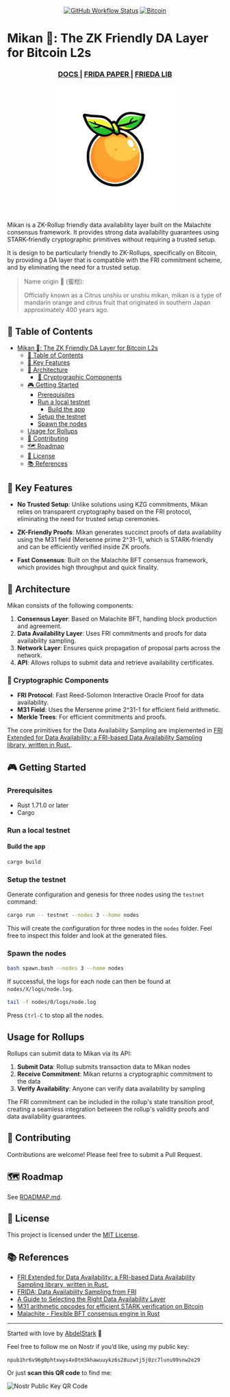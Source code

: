<div align="center">

<a href="https://github.com/AbdelStark/bitcoin-mcp/actions/workflows/ci.yml"><img alt="GitHub Workflow Status" src="https://img.shields.io/github/actions/workflow/status/AbdelStark/mikan/ci.yml?style=for-the-badge" height=30></a>
<a href="https://bitcoin.org/"> <img alt="Bitcoin" src="https://img.shields.io/badge/Bitcoin-000?style=for-the-badge&logo=bitcoin&logoColor=white" height=30></a>

</div>

# Mikan 🍊: The ZK Friendly DA Layer for Bitcoin L2s

<div align="center">
  <h3>
    <a href="https://github.com/AbdelStark/mikan">
      DOCS
    </a>
    <span> | </span>
    <a href="https://eprint.iacr.org/2024/248">
      FRIDA PAPER
    </a>
    <span> | </span>
    <a href="https://github.com/keep-starknet-strange/frieda">
      FRIEDA LIB
    </a>
  </h3>

  <img src="./docs/img/mikan.png" alt="Mikan" width="300">
</div>

Mikan is a ZK-Rollup friendly data availability layer built on the Malachite consensus framework.
It provides strong data availability guarantees using STARK-friendly cryptographic primitives
without requiring a trusted setup.

It is design to be particularly friendly to ZK-Rollups, specifically on Bitcoin, by providing a DA layer that is
compatible with the FRI commitment scheme, and by eliminating the need for a trusted setup.

> Name origin 🍊 (蜜柑):
>
> Officially known as a Citrus unshiu or unshiu mikan, mikan is a type of mandarin orange and citrus fruit that originated in southern Japan approximately 400 years ago.

## 💼 Table of Contents

- [Mikan 🍊: The ZK Friendly DA Layer for Bitcoin L2s](#mikan--the-zk-friendly-da-layer-for-bitcoin-l2s)
  - [💼 Table of Contents](#-table-of-contents)
  - [🔧 Key Features](#-key-features)
  - [📐 Architecture](#-architecture)
    - [🔑 Cryptographic Components](#-cryptographic-components)
  - [🎮 Getting Started](#-getting-started)
    - [Prerequisites](#prerequisites)
    - [Run a local testnet](#run-a-local-testnet)
      - [Build the app](#build-the-app)
    - [Setup the testnet](#setup-the-testnet)
    - [Spawn the nodes](#spawn-the-nodes)
  - [Usage for Rollups](#usage-for-rollups)
  - [🤝 Contributing](#-contributing)
  - [🗺️ Roadmap](#️-roadmap)
  - [📝 License](#-license)
  - [📚 References](#-references)

## 🔧 Key Features

- **No Trusted Setup**: Unlike solutions using KZG commitments, Mikan relies on transparent
  cryptography based on the FRI protocol, eliminating the need for trusted setup ceremonies.

- **ZK-Friendly Proofs**: Mikan generates succinct proofs of data availability using the M31
  field (Mersenne prime 2^31-1), which is STARK-friendly and can be efficiently verified
  inside ZK proofs.

- **Fast Consensus**: Built on the Malachite BFT consensus framework, which provides
  high throughput and quick finality.

## 📐 Architecture

Mikan consists of the following components:

1. **Consensus Layer**: Based on Malachite BFT, handling block production and agreement.
2. **Data Availability Layer**: Uses FRI commitments and proofs for data availability sampling.
3. **Network Layer**: Ensures quick propagation of proposal parts across the network.
4. **API**: Allows rollups to submit data and retrieve availability certificates.

### 🔑 Cryptographic Components

- **FRI Protocol**: Fast Reed-Solomon Interactive Oracle Proof for data availability.
- **M31 Field**: Uses the Mersenne prime 2^31-1 for efficient field arithmetic.
- **Merkle Trees**: For efficient commitments and proofs.

The core primitives for the Data Availability Sampling are implemented in [FRI Extended for Data Availability: a FRI-based Data Availability Sampling library, written in Rust.](https://github.com/keep-starknet-strange/frieda).

## 🎮 Getting Started

### Prerequisites

- Rust 1.71.0 or later
- Cargo

### Run a local testnet

#### Build the app

```bash
cargo build
```

### Setup the testnet

Generate configuration and genesis for three nodes using the `testnet` command:

```bash
cargo run -- testnet --nodes 3 --home nodes
```

This will create the configuration for three nodes in the `nodes` folder. Feel free to inspect this folder and look at the generated files.

### Spawn the nodes

```bash
bash spawn.bash --nodes 3 --home nodes
```

If successful, the logs for each node can then be found at `nodes/X/logs/node.log`.

```bash
tail -f nodes/0/logs/node.log
```

Press `Ctrl-C` to stop all the nodes.

## Usage for Rollups

Rollups can submit data to Mikan via its API:

1. **Submit Data**: Rollup submits transaction data to Mikan nodes
2. **Receive Commitment**: Mikan returns a cryptographic commitment to the data
3. **Verify Availability**: Anyone can verify data availability by sampling

The FRI commitment can be included in the rollup's state transition proof, creating
a seamless integration between the rollup's validity proofs and data availability guarantees.

## 🤝 Contributing

Contributions are welcome! Please feel free to submit a Pull Request.

## 🗺️ Roadmap

See [ROADMAP.md](ROADMAP.md).

## 📝 License

This project is licensed under the [MIT License](LICENSE).

## 📚 References

- [FRI Extended for Data Availability: a FRI-based Data Availability Sampling library, written in Rust.](https://github.com/keep-starknet-strange/frieda)
- [FRIDA: Data Availability Sampling from FRI](https://eprint.iacr.org/2024/248)
- [A Guide to Selecting the Right Data Availability Layer](https://blog.availproject.org/a-guide-to-selecting-the-right-data-availability-layer/)
- [M31 arithmetic opcodes for efficient STARK verification on Bitcoin](https://hackmd.io/@abdelhamid/m31-opcodes-bitcoin-stark)
- [Malachite - Flexible BFT consensus engine in Rust](https://github.com/informalsystems/malachite)

---

Started with love by [AbdelStark](https://github.com/AbdelStark) 🧡

Feel free to follow me on Nostr if you’d like, using my public key:

```text
npub1hr6v96g0phtxwys4x0tm3khawuuykz6s28uzwtj5j0zc7lunu99snw2e29
```

Or just **scan this QR code** to find me:

![Nostr Public Key QR Code](https://hackmd.io/_uploads/SkAvwlYYC.png)
